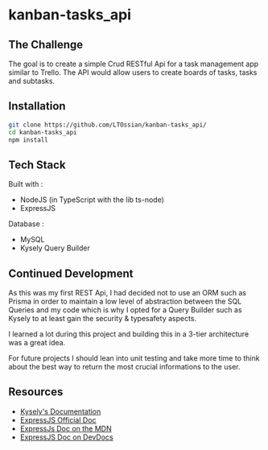 # kanban-tasks_api

## The Challenge

The goal is to create a simple Crud RESTful Api for a task management app similar to Trello.
The API would allow users to create boards of tasks, tasks and subtasks.

## Installation

```bash
git clone https://github.com/LTOssian/kanban-tasks_api/
cd kanban-tasks_api
npm install
```

## Tech Stack

Built with :
- NodeJS (in TypeScript with the lib ts-node)
- ExpressJS

Database :
- MySQL
- Kysely Query Builder

## Continued Development

As this was my first REST Api, I had decided not to use an ORM such as Prisma in order to maintain a low level of abstraction between the SQL Queries and my code which is why I opted for a Query Builder such as Kysely to at least gain the security & typesafety aspects.

I learned a lot during this project and building this in a 3-tier architecture was a great idea. 

For future projects I should lean into unit testing and take more time to think about the best way to return the most crucial informations to the user.

## Resources

- [Kysely's Documentation](https://github.com/kysely-org/kysely)
- [ExpressJS Official Doc](https://expressjs.com/en/guide/routing.html)
- [ExpressJs Doc on the MDN](https://developer.mozilla.org/fr/docs/Learn/Server-side/Express_Nodejs/Introduction)
- [ExpressJS Doc on DevDocs](https://devdocs.io/express/)
